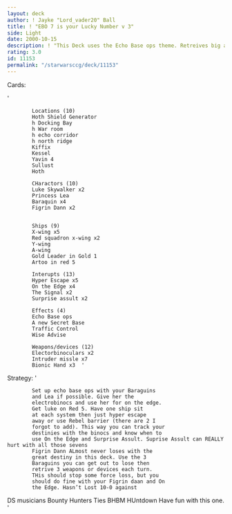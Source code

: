 ```yaml
---
layout: deck
author: ! Jayke "Lord_vader20" Ball
title: ! "EBO 7 is your Lucky Number v 3"
side: Light
date: 2000-10-15
description: ! "This Deck uses the Echo Base ops theme. Retreives big and force drain huge. IF you can track destinies, this deck is yours"
rating: 3.0
id: 11153
permalink: "/starwarsccg/deck/11153"
---
```

Cards: 

'

		    Locations (10)
		    Hoth Shield Generator
		    h Docking Bay
		    h War room
		    h echo corridor
		    h north ridge
		    Kiffix
		    Kessel
		    Yavin 4
		    Sullust
		    Hoth

		    CHaractors (10)
		    Luke Skywalker x2
		    Princess Lea
		    Baraquin x4
		    Figrin Dann x2


		    Ships (9)
		    X-wing x5
		    Red squadron x-wing x2
		    Y-wing
		    A-wing
		    Gold Leader in Gold 1
		    Artoo in red 5

		    Interupts (13)
		    Hyper Escape x5
		    On the Edge x4
		    The Signal x2
		    Surprise assult x2

		    Effects (4)
		    Echo Base ops
		    A new Secret Base
		    Traffic Control
		    Wise Advise

		    Weapons/devices (12)
		    Electorbinoculars x2
		    Intruder missle x7
		    Bionic Hand x3  '

Strategy: '


		    Set up echo base ops with your Baraguins
		    and Lea if possible. Give her the
		    electrobinocs and use her for on the edge.
		    Get luke on Red 5. Have one ship sit
		    at each system then just hyper escape
		    away or use Rebel barrier (there are 2 I
		    forgot to add). This way you can track your
		    destinies with the binocs and know when to
		    use On the Edge and Surprise Assult. Suprise Assult can REALLY hurt with all those sevens
		    Figrin Dann ALmost never loses with the
		    great destiny in this deck. Use the 3
		    Baraguins you can get out to lose then
		    retrive 3 weapons or devices each turn.
		    THis should stop some force loss, but you
		    should do fine with your Figrin daan and On
		    the Edge. Hasn’t Lost 10-0 against
DS musicians
Bounty Hunters
Ties
BHBM
HUntdown
 Have fun with this one.  '
